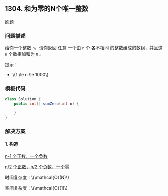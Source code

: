 <script src="https://cdn.bootcss.com/mathjax/2.7.7/MathJax.js?config=TeX-AMS-MML_HTMLorMML"></script>

## 1304. 和为零的N个唯一整数

[刷题](qu1304/solu/Solution.java)

### 问题描述

给你一个整数 `n`，请你返回 任意 一个由 `n` 个 各不相同 的整数组成的数组，并且这 `n` 个数相加和为 `0` 。
 
提示：

* \\(1 \le n \le 1000\\)

### 模板代码

``` java
class Solution {
    public int[] sumZero(int n) {

    }
}
```

### 解决方案

#### 1. 构造

[n-1 个正数，一个负数](qu1304/solu1/Solution.java)

[n/2 个正数，n/2 个负数，一个零](qu1304/solu2/Solution.java)

时间复杂度：\\(\mathcal{O}(N)\\)

空间复杂度：\\(\mathcal{O}(1)\\)
